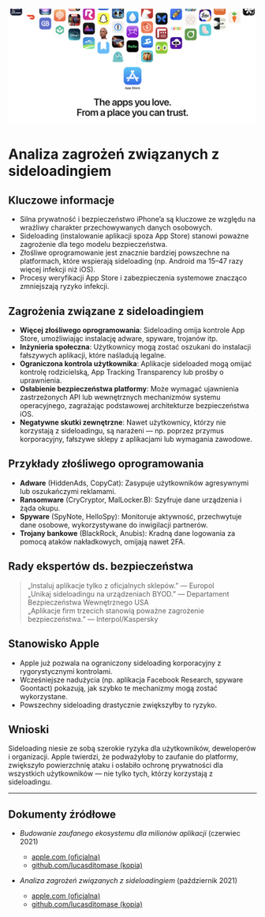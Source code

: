 ![Banner](../assets/banner.png)  

# Analiza zagrożeń związanych z sideloadingiem  

## Kluczowe informacje  

- Silna prywatność i bezpieczeństwo iPhone’a są kluczowe ze względu na wrażliwy charakter przechowywanych danych osobowych.  
- Sideloading (instalowanie aplikacji spoza App Store) stanowi poważne zagrożenie dla tego modelu bezpieczeństwa.  
- Złośliwe oprogramowanie jest znacznie bardziej powszechne na platformach, które wspierają sideloading (np. Android ma 15–47 razy więcej infekcji niż iOS).  
- Procesy weryfikacji App Store i zabezpieczenia systemowe znacząco zmniejszają ryzyko infekcji.  

## Zagrożenia związane z sideloadingiem  

- **Więcej złośliwego oprogramowania**: Sideloading omija kontrole App Store, umożliwiając instalację adware, spyware, trojanów itp.  
- **Inżynieria społeczna**: Użytkownicy mogą zostać oszukani do instalacji fałszywych aplikacji, które naśladują legalne.  
- **Ograniczona kontrola użytkownika**: Aplikacje sideloaded mogą omijać kontrolę rodzicielską, App Tracking Transparency lub prośby o uprawnienia.  
- **Osłabienie bezpieczeństwa platformy**: Może wymagać ujawnienia zastrzeżonych API lub wewnętrznych mechanizmów systemu operacyjnego, zagrażając podstawowej architekturze bezpieczeństwa iOS.  
- **Negatywne skutki zewnętrzne**: Nawet użytkownicy, którzy nie korzystają z sideloadingu, są narażeni — np. poprzez przymus korporacyjny, fałszywe sklepy z aplikacjami lub wymagania zawodowe.  

## Przykłady złośliwego oprogramowania  

- **Adware** (HiddenAds, CopyCat): Zasypuje użytkowników agresywnymi lub oszukańczymi reklamami.  
- **Ransomware** (CryCryptor, MalLocker.B): Szyfruje dane urządzenia i żąda okupu.  
- **Spyware** (SpyNote, HelloSpy): Monitoruje aktywność, przechwytuje dane osobowe, wykorzystywane do inwigilacji partnerów.  
- **Trojany bankowe** (BlackRock, Anubis): Kradną dane logowania za pomocą ataków nakładkowych, omijają nawet 2FA.  

## Rady ekspertów ds. bezpieczeństwa  

> „Instaluj aplikacje tylko z oficjalnych sklepów.” — Europol  
> „Unikaj sideloadingu na urządzeniach BYOD.” — Departament Bezpieczeństwa Wewnętrznego USA  
> „Aplikacje firm trzecich stanowią poważne zagrożenie bezpieczeństwa.” — Interpol/Kaspersky  

## Stanowisko Apple  

- Apple już pozwala na ograniczony sideloading korporacyjny z rygorystycznymi kontrolami.  
- Wcześniejsze nadużycia (np. aplikacja Facebook Research, spyware Goontact) pokazują, jak szybko te mechanizmy mogą zostać wykorzystane.  
- Powszechny sideloading drastycznie zwiększyłby to ryzyko.  

## Wnioski  

Sideloading niesie ze sobą szerokie ryzyka dla użytkowników, deweloperów i organizacji. Apple twierdzi, że podważyłoby to zaufanie do platformy, zwiększyło powierzchnię ataku i osłabiło ochronę prywatności dla wszystkich użytkowników — nie tylko tych, którzy korzystają z sideloadingu.  

---  

## Dokumenty źródłowe  

- *Budowanie zaufanego ekosystemu dla milionów aplikacji* (czerwiec 2021)  
  -  [apple.com (oficjalna)](https://www.apple.com/privacy/docs/Building_a_Trusted_Ecosystem_for_Millions_of_Apps.pdf)  
  -  [github.com/lucasditomase (kopia)](https://github.com/lucasditomase/app-restrictions/blob/main/summary.pdf)  

- *Analiza zagrożeń związanych z sideloadingiem* (październik 2021)  
  -  [apple.com (oficjalna)](https://www.apple.com/privacy/docs/Building_a_Trusted_Ecosystem_for_Millions_of_Apps_A_Threat_Analysis_of_Sideloading.pdf)  
  -  [github.com/lucasditomase (kopia)](https://github.com/lucasditomase/app-restrictions/blob/main/threat-analysis.pdf)  

